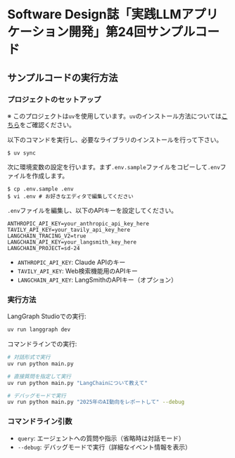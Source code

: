# Software Design誌「実践LLMアプリケーション開発」第24回サンプルコード

## サンプルコードの実行方法

### プロジェクトのセットアップ

※ このプロジェクトは`uv`を使用しています。`uv`のインストール方法については[こちら](https://github.com/astral-sh/uv)をご確認ください。

以下のコマンドを実行し、必要なライブラリのインストールを行って下さい。

```
$ uv sync
```

次に環境変数の設定を行います。まず`.env.sample`ファイルをコピーして`.env`ファイルを作成します。

```
$ cp .env.sample .env
$ vi .env # お好きなエディタで編集してください
```

`.env`ファイルを編集し、以下のAPIキーを設定してください。

```
ANTHROPIC_API_KEY=your_anthropic_api_key_here
TAVILY_API_KEY=your_tavily_api_key_here
LANGCHAIN_TRACING_V2=true
LANGCHAIN_API_KEY=your_langsmith_key_here
LANGCHAIN_PROJECT=sd-24
```

- `ANTHROPIC_API_KEY`: Claude APIのキー
- `TAVILY_API_KEY`: Web検索機能用のAPIキー
- `LANGCHAIN_API_KEY`: LangSmithのAPIキー（オプション）

### 実行方法

LangGraph Studioでの実行:

```bash
uv run langgraph dev
```

コマンドラインでの実行:

```bash
# 対話形式で実行
uv run python main.py

# 直接質問を指定して実行
uv run python main.py "LangChainについて教えて"

# デバッグモードで実行
uv run python main.py "2025年のAI動向をレポートして" --debug
```

### コマンドライン引数

- `query`: エージェントへの質問や指示（省略時は対話モード）
- `--debug`: デバッグモードで実行（詳細なイベント情報を表示）
